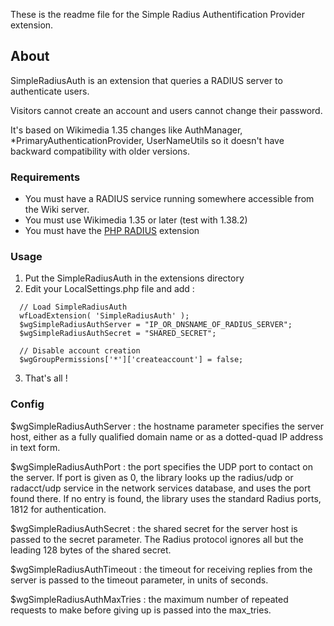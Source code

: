 These is the readme file for the Simple Radius Authentification Provider extension.

## About

SimpleRadiusAuth is an extension that queries a RADIUS server to authenticate users.

Visitors cannot create an account and users cannot change their password.

It's based on Wikimedia 1.35 changes like AuthManager, *PrimaryAuthenticationProvider, UserNameUtils so it doesn't have backward compatibility with older versions.

### Requirements

- You must have a RADIUS service running somewhere accessible from the Wiki server.
- You must use Wikimedia 1.35 or later (test with 1.38.2)
- You must have the [PHP RADIUS](http://php.net/manual/en/book.radius.php) extension

### Usage

1. Put the SimpleRadiusAuth in the extensions directory
2. Edit your LocalSettings.php file and add :
```
  // Load SimpleRadiusAuth
  wfLoadExtension( 'SimpleRadiusAuth' );
  $wgSimpleRadiusAuthServer = "IP_OR_DNSNAME_OF_RADIUS_SERVER";
  $wgSimpleRadiusAuthSecret = "SHARED_SECRET";

  // Disable account creation
  $wgGroupPermissions['*']['createaccount'] = false;
```
3. That's all !

### Config

$wgSimpleRadiusAuthServer : the hostname parameter specifies the server host, either as a fully qualified domain name or as a dotted-quad IP address in text form.

$wgSimpleRadiusAuthPort : the port specifies the UDP port to contact on the server. If port is given as 0, the library looks up the radius/udp or radacct/udp service in the network services database, and uses the port found there. If no entry is found, the library uses the standard Radius ports, 1812 for authentication.

$wgSimpleRadiusAuthSecret : the shared secret for the server host is passed to the secret parameter. The Radius protocol ignores all but the leading 128 bytes of the shared secret.

$wgSimpleRadiusAuthTimeout : the timeout for receiving replies from the server is passed to the timeout parameter, in units of seconds.

$wgSimpleRadiusAuthMaxTries : the maximum number of repeated requests to make before giving up is passed into the max_tries.
